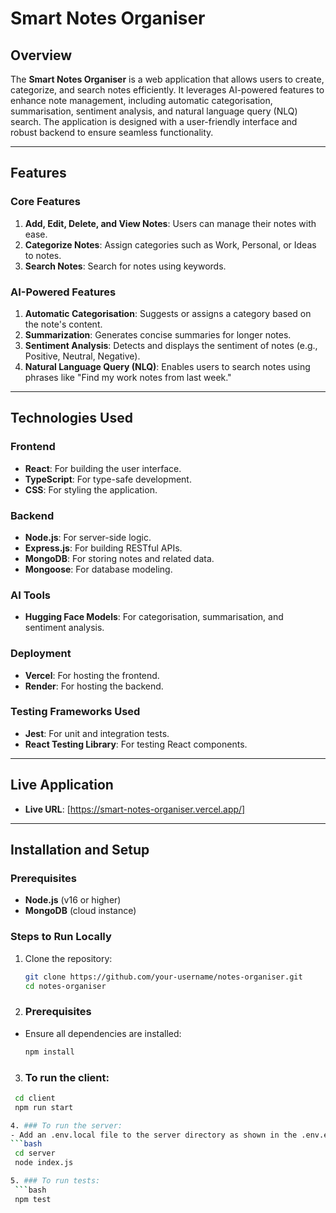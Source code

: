 # Smart Notes Organiser

## Overview

The **Smart Notes Organiser** is a web application that allows users to create, categorize, and search notes efficiently. It leverages AI-powered features to enhance note management, including automatic categorisation, summarisation, sentiment analysis, and natural language query (NLQ) search. The application is designed with a user-friendly interface and robust backend to ensure seamless functionality.

---

## Features

### Core Features
1. **Add, Edit, Delete, and View Notes**: Users can manage their notes with ease.
2. **Categorize Notes**: Assign categories such as Work, Personal, or Ideas to notes.
3. **Search Notes**: Search for notes using keywords.

### AI-Powered Features
1. **Automatic Categorisation**: Suggests or assigns a category based on the note's content.
2. **Summarization**: Generates concise summaries for longer notes.
3. **Sentiment Analysis**: Detects and displays the sentiment of notes (e.g., Positive, Neutral, Negative).
4. **Natural Language Query (NLQ)**: Enables users to search notes using phrases like "Find my work notes from last week."

---

## Technologies Used

### Frontend
- **React**: For building the user interface.
- **TypeScript**: For type-safe development.
- **CSS**: For styling the application.

### Backend
- **Node.js**: For server-side logic.
- **Express.js**: For building RESTful APIs.
- **MongoDB**: For storing notes and related data.
- **Mongoose**: For database modeling.

### AI Tools
- **Hugging Face Models**: For categorisation, summarisation, and sentiment analysis.

### Deployment
- **Vercel**: For hosting the frontend.
- **Render**: For hosting the backend.

### Testing Frameworks Used
- **Jest**: For unit and integration tests.
- **React Testing Library**: For testing React components.

---

## Live Application

- **Live URL**: [https://smart-notes-organiser.vercel.app/]

---

## Installation and Setup

### Prerequisites
- **Node.js** (v16 or higher)
- **MongoDB** (cloud instance)

### Steps to Run Locally
1. Clone the repository:
   ```bash
   git clone https://github.com/your-username/notes-organiser.git
   cd notes-organiser

2. ### Prerequisites
- Ensure all dependencies are installed:
  ```bash
  npm install

3. ### To run the client:
  ```bash
   cd client 
   npm run start

4. ### To run the server:
- Add an .env.local file to the server directory as shown in the .env.example file. Then:
  ```bash
   cd server
   node index.js

5. ### To run tests:
   ```bash
   npm test
